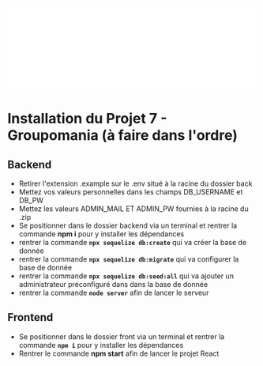 <p align="center">
<img src="front\public\images\logos\logo-for-gihub.png">
</p>

# Installation du Projet 7 - Groupomania (à faire dans l'ordre)

## Backend

- Retirer l'extension .example sur le .env situé à la racine du dossier back
- Mettez vos valeurs personnelles dans les champs DB_USERNAME et DB_PW
- Mettez les valeurs ADMIN_MAIL ET ADMIN_PW fournies à la racine du .zip
- Se  positionner dans le dossier backend via un terminal et rentrer la commande **npm i** pour y installer les dépendances
- rentrer la commande **`npx sequelize db:create`** qui va créer la base de donnée
- rentrer la commande **`npx sequelize db:migrate`** qui va configurer la base de donnée
- rentrer la commande **`npx sequelize db:seed:all`** qui va ajouter un administrateur préconfiguré dans dans la base de donnée
- rentrer la commande **`node server`** afin de lancer le serveur

## Frontend

- Se positionner dans le dossier front via un terminal et rentrer la commande **`npm i`** pour y installer les dépendances
- Rentrer le commande **npm start**  afin de lancer le projet React